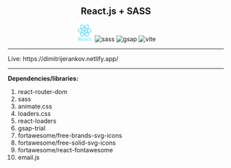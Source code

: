 <div align="center">
<h2>React.js + SASS</h2>
<img src="https://raw.githubusercontent.com/devicons/devicon/master/icons/react/react-original-wordmark.svg" alt="react" width="40" height="40"/>
<img src="https://www.vectorlogo.zone/logos/sass-lang/sass-lang-icon.svg" alt="sass" width="40" height="40"/>
<img src="https://raw.githubusercontent.com/get-icon/geticon/master/icons/gsap.svg" alt="gsap" width="40" height="40"/>
<img src="https://www.vectorlogo.zone/logos/vitejsdev/vitejsdev-icon.svg" alt="vite" width="40" height="40"/>
</div><hr>
Live: https://dimitrijerankov.netlify.app/
<hr>
<b>Dependencies/libraries:</b>
<br>
<ol>
<li>react-router-dom</li>
<li>sass</li>
<li>animate.css</li>
<li>loaders.css</li>
<li>react-loaders</li>
<li>gsap-trial</li>
<li>fortawesome/free-brands-svg-icons</li>
<li>fortawesome/free-solid-svg-icons</li>
<li>fortawesome/react-fontawesome</li>
<li>email.js</li>
</ol>